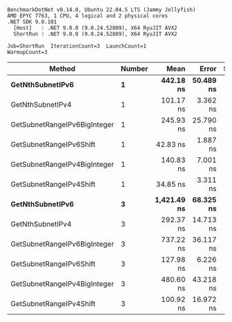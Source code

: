 ```

BenchmarkDotNet v0.14.0, Ubuntu 22.04.5 LTS (Jammy Jellyfish)
AMD EPYC 7763, 1 CPU, 4 logical and 2 physical cores
.NET SDK 9.0.101
  [Host]   : .NET 9.0.0 (9.0.24.52809), X64 RyuJIT AVX2
  ShortRun : .NET 9.0.0 (9.0.24.52809), X64 RyuJIT AVX2

Job=ShortRun  IterationCount=3  LaunchCount=1  
WarmupCount=3  

```
| Method                       | Number | Mean        | Error     | StdDev   | Min         | Max         | Gen0   | Allocated |
|----------------------------- |------- |------------:|----------:|---------:|------------:|------------:|-------:|----------:|
| **GetNthSubnetIPv6**             | **1**      |   **442.18 ns** | **50.489 ns** | **2.767 ns** |   **440.49 ns** |   **445.37 ns** | **0.0076** |     **640 B** |
| GetNthSubnetIPv4             | 1      |   101.17 ns |  3.362 ns | 0.184 ns |   101.06 ns |   101.38 ns | 0.0019 |     160 B |
| GetSubnetRangeIPv6BigInteger | 1      |   245.93 ns | 25.790 ns | 1.414 ns |   244.51 ns |   247.34 ns | 0.0048 |     432 B |
| GetSubnetRangeIPv6Shift      | 1      |    42.83 ns |  1.887 ns | 0.103 ns |    42.72 ns |    42.92 ns | 0.0019 |     160 B |
| GetSubnetRangeIPv4BigInteger | 1      |   140.83 ns |  7.001 ns | 0.384 ns |   140.49 ns |   141.24 ns | 0.0024 |     208 B |
| GetSubnetRangeIPv4Shift      | 1      |    34.85 ns |  3.311 ns | 0.182 ns |    34.68 ns |    35.04 ns | 0.0021 |     176 B |
| **GetNthSubnetIPv6**             | **3**      | **1,421.49 ns** | **68.325 ns** | **3.745 ns** | **1,419.05 ns** | **1,425.81 ns** | **0.0229** |    **2000 B** |
| GetNthSubnetIPv4             | 3      |   292.37 ns | 14.713 ns | 0.806 ns |   291.75 ns |   293.28 ns | 0.0057 |     480 B |
| GetSubnetRangeIPv6BigInteger | 3      |   737.22 ns | 36.117 ns | 1.980 ns |   736.00 ns |   739.50 ns | 0.0153 |    1296 B |
| GetSubnetRangeIPv6Shift      | 3      |   127.98 ns |  6.226 ns | 0.341 ns |   127.69 ns |   128.35 ns | 0.0057 |     480 B |
| GetSubnetRangeIPv4BigInteger | 3      |   480.60 ns | 43.218 ns | 2.369 ns |   477.87 ns |   482.10 ns | 0.0067 |     624 B |
| GetSubnetRangeIPv4Shift      | 3      |   100.92 ns | 16.972 ns | 0.930 ns |   100.35 ns |   102.00 ns | 0.0062 |     528 B |
